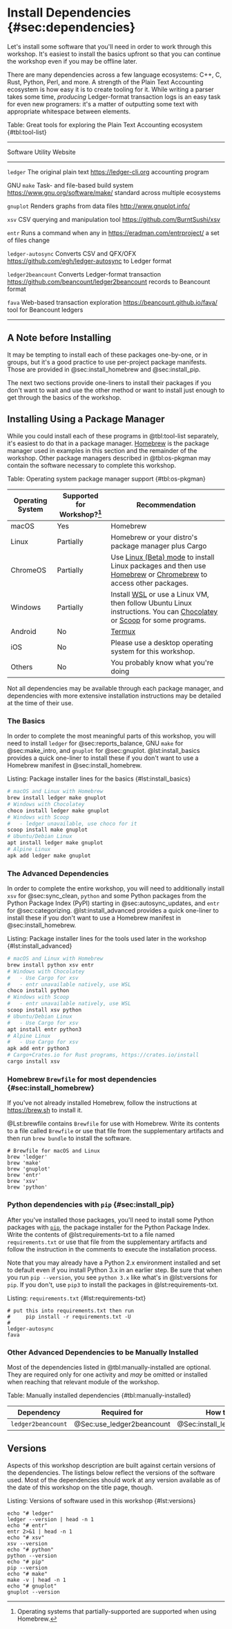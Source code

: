 # Install Dependencies {#sec:dependencies}

Let's install some software that you'll need in order to work through this workshop. It's easiest to install the basics upfront so that you can continue the workshop even if you may be offline later.

There are many dependencies across a few language ecosystems: C++, C, Rust, Python, Perl, and more. A strength of the Plain Text Accounting ecosystem is how easy it is to create tooling for it. While writing a parser takes some time, _producing_ Ledger-format transaction logs is an easy task for even new programers: it's a matter of outputting some text with appropriate whitespace between elements.

Table: Great tools for exploring the Plain Text Accounting ecosystem {#tbl:tool-list}

-----------------------------------------------------------------------------------------------------
Software           Utility                              Website
------------------ ------------------------------------ ---------------------------------------------
`ledger`           The original plain text              https://ledger-cli.org
                   accounting program

GNU `make`         Task- and file-based build system    https://www.gnu.org/software/make/
                   standard across multiple ecosystems

`gnuplot`          Renders graphs from data files       http://www.gnuplot.info/

`xsv`              CSV querying and manipulation tool   https://github.com/BurntSushi/xsv

`entr`             Runs a command when any in           https://eradman.com/entrproject/
                   a set of files change

`ledger-autosync`  Converts CSV and QFX/OFX             https://github.com/egh/ledger-autosync
                   to Ledger format

`ledger2beancount` Converts Ledger-format transaction   https://github.com/beancount/ledger2beancount
                   records to Beancount format

`fava`             Web-based transaction exploration    https://beancount.github.io/fava/
                   tool for Beancount ledgers

-----------------------------------------------------------------------------------------------------

## A Note before Installing

It may be tempting to install each of these packages one-by-one, or in groups,
but it's a good practice to use per-project package manifests. Those are
provided in @sec:install_homebrew and @sec:install_pip.

The next two sections provide one-liners to install their packages if you don't
want to wait and use the other method or want to install just enough to get
through the basics of the workshop.

## Installing Using a Package Manager

While you could install each of these programs in @tbl:tool-list separately, it's easiest to do that in a package manager. [Homebrew](https://brew.sh) is the package manager used in examples in this section and the remainder of the workshop. Other package managers described in @tbl:os-pkgman may contain the software necessary to complete this workshop.

Table: Operating system package manager support {#tbl:os-pkgman}

|Operating System|Supported for Workshop?[^os-support-notice]|Recommendation                       |
|----------------|---------------|-----------------------------------------------------------------|
|macOS|Yes|Homebrew|
|Linux|Partially|Homebrew or your distro's package manager plus Cargo|
| ChromeOS | Partially | Use [Linux (Beta) mode](https://support.google.com/chromebook/answer/9145439) to install Linux packages and then use [Homebrew](https://brew.sh)  or [Chromebrew](https://skycocker.github.io/chromebrew/) to access other packages. |
|Windows | Partially | Install [WSL](https://docs.microsoft.com/en-us/windows/wsl/install-win10) or use a Linux VM, then follow Ubuntu Linux instructions. You can [Chocolatey](https://chocolatey.org/) or [Scoop](https://scoop.sh) for some programs. |
| Android | No | [Termux](https://termux.com/) |
|iOS | No | Please use a desktop operating system for this workshop. |
| Others| No | You probably know what you're doing

[^os-support-notice]: Operating systems that partially-supported are supported when using Homebrew.

Not all dependencies may be available through each package manager, and dependencies with more extensive installation instructions may be detailed at the time of their use.

### The Basics

In order to complete the most meaningful parts of this workshop, you will need
to install `ledger` for @sec:reports_balance, GNU `make` for @sec:make_intro,
and `gnuplot` for @sec:gnuplot. @lst:install_basics provides a quick one-liner
to install these if you don't want to use a Homebrew manifest in
@sec:install_homebrew.

Listing: Package installer lines for the basics {#lst:install_basics}

```bash
# macOS and Linux with Homebrew
brew install ledger make gnuplot
# Windows with Chocolatey
choco install ledger make gnuplot
# Windows with Scoop
#   - ledger unavailable, use choco for it
scoop install make gnuplot
# Ubuntu/Debian Linux
apt install ledger make gnuplot
# Alpine Linux
apk add ledger make gnuplot
```

### The Advanced Dependencies

In order to complete the entire workshop, you will need to additionally install
`xsv` for @sec:sync_clean,
`python` and some Python packages from the Python Package Index (PyPI) starting
in @sec:autosync_updates,
and
`entr` for @sec:categorizing.
@lst:install_advanced provides a quick one-liner
to install these if you don't want to use a Homebrew manifest in
@sec:install_homebrew.

Listing: Package installer lines for the tools used later in the workshop {#lst:install_advanced}

```bash
# macOS and Linux with Homebrew
brew install python xsv entr
# Windows with Chocolatey
#   - Use Cargo for xsv
#   - entr unavailable natively, use WSL
choco install python
# Windows with Scoop
#   - entr unavailable natively, use WSL
scoop install xsv python
# Ubuntu/Debian Linux
#   - Use Cargo for xsv
apt install entr python3
# Alpine Linux
#   - Use Cargo for xsv
apk add entr python3
# Cargo+Crates.io for Rust programs, https://crates.io/install
cargo install xsv
```

### Homebrew `Brewfile` for most dependencies {#sec:install_homebrew}

If you've not already installed Homebrew, follow the instructions at <https://brew.sh> to install it.

@Lst:brewfile contains `Brewfile` for use with Homebrew. Write its contents to a file called `Brewfile` or use that file from the supplementary artifacts and then run `brew bundle` to install the software.

```{#lst:brewfile .ruby caption="Brewfile" pipe="tee Brewfile"}
# Brewfile for macOS and Linux
brew 'ledger'
brew 'make'
brew 'gnuplot'
brew 'entr'
brew 'xsv'
brew 'python'
```

### Python dependencies with `pip` {#sec:install_pip}

After you've installed those packages, you'll need to install some Python packages with [`pip`](https://pypi.org/project/pip/), the package installer for the Python Package Index. Write the contents of @lst:requirements-txt to a file named `requirements.txt` or use that file from the supplementary artifacts and follow the instruction in the comments to execute the installation process.

Note that you may already have a Python 2.x environment installed and set to
default even if you install Python 3.x in an earlier step. Be sure that when
you run `pip --version`, you see `python 3.x` like what's in @lst:versions for
`pip`.
If you don't, use `pip3` to install the packages in @lst:requirements-txt.

Listing: `requirements.txt` {#lst:requirements-txt}

```{pipe="tee requirements.txt"}
# put this into requirements.txt then run
#     pip install -r requirements.txt -U
#
ledger-autosync
fava
```

### Other Advanced Dependencies to be Manually Installed

Most of the dependencies listed in @tbl:manually-installed are optional. They are required only for one activity and _may_ be omitted or installed when reaching that relevant module of the workshop.

Table: Manually installed dependencies {#tbl:manually-installed}

| Dependency         | Required for | How to install                    |
|--------------------|--------------|---------------------|
| `ledger2beancount` | @Sec:use_ledger2beancount | @Sec:install_ledger2beancount |

## Versions

Aspects of this workshop description are built against certain versions of the dependencies.
The listings below reflect the versions of the software used. Most of the dependencies should
work at any version available as of the date of this workshop on the title page, though.

Listing: Versions of software used in this workshop {#lst:versions}

```{pipe="sh"}
echo "# ledger"
ledger --version | head -n 1
echo "# entr"
entr 2>&1 | head -n 1
echo "# xsv"
xsv --version
echo "# python"
python --version
echo "# pip"
pip --version
echo "# make"
make -v | head -n 1
echo "# gnuplot"
gnuplot --version
```


